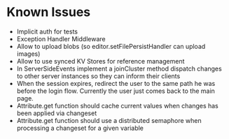 # Known Issues

- Implicit auth for tests
- Exception Handler Middleware
- Allow to upload blobs (so editor.setFilePersistHandler can upload images)
- Allow to use synced KV Stores for reference management
- In ServerSideEvents implement a joinCluster method dispatch changes to other server instances so they can inform their clients
- When the session expires, redirect the user to the same path he was before the login flow. Currently the user just comes back to the main page.
- Attribute.get function should cache current values when changes has been applied via changeset
- Attribute.get function should use a distributed semaphore when processing a changeset for a given variable